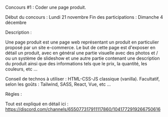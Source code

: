 Concours #1 : Coder une page produit.

Début du concours     :   Lundi 21 novembre
Fin des participations :  Dimanche 4 décembre

Description :

Une page produit est une page web représentant un produit en particulier proposé par un site e-commerce.
Le but de cette page est d'exposer en détail un produit, avec en général une partie visuelle avec des photos et / ou un système de slideshow et une autre partie contenant une description du produit ainsi que des informations tels que le prix, la quantité, les couleurs, etc ...

Conseil de technos à utiliser : HTML-CSS-JS classique (vanilla).
Facultatif, selon les goûts : Tailwind, SASS, React, Vue, etc ...

Règles :

Tout est expliqué en détail ici : https://discord.com/channels/655077317911117860/1041772919266750616



